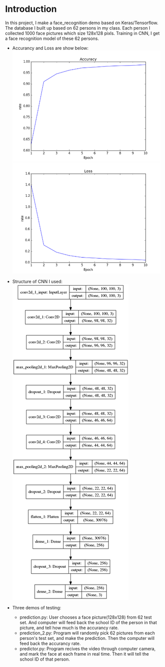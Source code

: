 Introduction
=======
In this project, I make a face_recognition demo based on Keras/Tensorflow. The database I built up based on 62 persons in my class. Each person I collected 1000 face pictures which size 128x128 pixls. Training in CNN, I get a face recognition model of these 62 persons.  
* Accurancy and Loss are show below:
![Image text](result_image/Accuracy.png)  
![Image text](result_image/Loss.png)

* Structure of CNN I used:  
![Image text](result_image/modelcnn.png)

* Three demos of testing:
  * prediction.py: User chooses a face picture(128x128) from 62 test set. And computer will feed back the school ID of the person in that picture, and tell how much is the accurancy rate.
  * prediction_2.py: Program will randomly pick 62 pictures from each person's test set, and make the prediction. Then the computer will feed back the accurancy rate.
  * predictor.py: Program recives the video through computer camera, and mark the face at each frame in real time. Then it will tell the school ID of that person.
